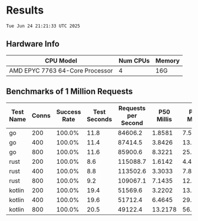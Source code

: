 # Results
`Tue Jun 24 21:21:33 UTC 2025`
## Hardware Info
| CPU Model | Num CPUs | Memory |
| --------- | -------- | ------ |
| AMD EPYC 7763 64-Core Processor | 4 | 16G |

## Benchmarks of 1 Million Requests
| Test Name | Conns | Success Rate | Test Seconds | Requests per Second | P50 Millis | P99 Millis | P99.9 Millis | API Memory MB | API CPU Time | API Threads |
| --------- | ----- | ------------ | ------------ | ------------------- | ---------- | ---------- | ------------ | ------------- | ------------ | ----------- |
| go | 200 | 100.0% | 11.8 | 84606.2 | 1.8581 | 7.5781 | 10.8227 | 17.4 | 00:00:27 | 11 |
| go | 400 | 100.0% | 11.4 | 87414.5 | 3.8426 | 13.9018 | 19.4145 | 23.4 | 00:00:27 | 12 |
| go | 800 | 100.0% | 11.6 | 85900.6 | 8.3221 | 25.7449 | 38.5390 | 37.2 | 00:00:27 | 12 |
| rust | 200 | 100.0% | 8.6 | 115088.7 | 1.6142 | 4.4709 | 6.0619 | 9.2 | 00:00:17 | 5 |
| rust | 400 | 100.0% | 8.8 | 113502.6 | 3.3033 | 7.8649 | 10.7901 | 14.0 | 00:00:17 | 5 |
| rust | 800 | 100.0% | 9.2 | 109067.1 | 7.1435 | 12.4131 | 18.6611 | 23.4 | 00:00:18 | 5 |
| kotlin | 200 | 100.0% | 19.4 | 51569.6 | 3.2202 | 13.9287 | 31.8945 | 346.5 | 00:00:59 | 153 |
| kotlin | 400 | 100.0% | 19.6 | 51712.4 | 6.4645 | 29.2741 | 66.8113 | 410.3 | 00:00:59 | 155 |
| kotlin | 800 | 100.0% | 20.5 | 49122.4 | 13.2178 | 56.6846 | 147.3893 | 491.0 | 00:01:01 | 155 |
